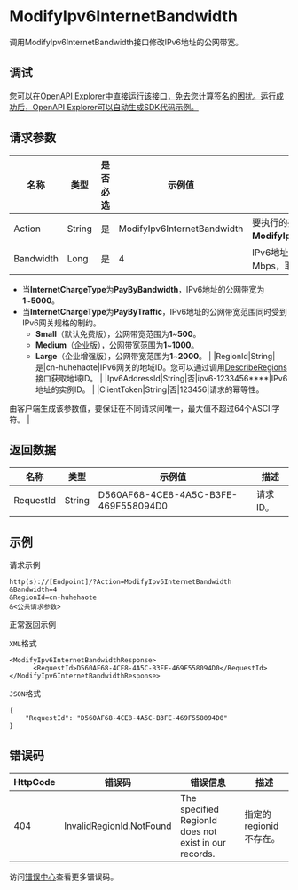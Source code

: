 # ModifyIpv6InternetBandwidth

调用ModifyIpv6InternetBandwidth接口修改IPv6地址的公网带宽。

## 调试

[您可以在OpenAPI Explorer中直接运行该接口，免去您计算签名的困扰。运行成功后，OpenAPI Explorer可以自动生成SDK代码示例。](https://api.aliyun.com/#product=Vpc&api=ModifyIpv6InternetBandwidth&type=RPC&version=2016-04-28)

## 请求参数

|名称|类型|是否必选|示例值|描述|
|--|--|----|---|--|
|Action|String|是|ModifyIpv6InternetBandwidth|要执行的操作，取值：**ModifyIpv6InternetBandwidth**。 |
|Bandwidth|Long|是|4|IPv6地址的公网带宽，单位：Mbps，取值范围：**1**~**5000**。

 -   当**InternetChargeType**为**PayByBandwidth**，IPv6地址的公网带宽为**1**~**5000**。
-   当**InternetChargeType**为**PayByTraffic**，IPv6地址的公网带宽范围同时受到IPv6网关规格的制约。
    -   **Small**（默认免费版），公网带宽范围为**1**~**500**。
    -   **Medium**（企业版），公网带宽范围为**1**~**1000**。
    -   **Large**（企业增强版），公网带宽范围为**1**~**2000**。 |
|RegionId|String|是|cn-huhehaote|IPv6网关的地域ID。您可以通过调用[DescribeRegions](~~36063~~)接口获取地域ID。 |
|Ipv6AddressId|String|否|ipv6-1233456\*\*\*\*|IPv6地址的实例ID。 |
|ClientToken|String|否|123456|请求的幂等性。

 由客户端生成该参数值，要保证在不同请求间唯一，最大值不超过64个ASCII字符。 |

## 返回数据

|名称|类型|示例值|描述|
|--|--|---|--|
|RequestId|String|D560AF68-4CE8-4A5C-B3FE-469F558094D0|请求ID。 |

## 示例

请求示例

```
http(s)://[Endpoint]/?Action=ModifyIpv6InternetBandwidth
&Bandwidth=4
&RegionId=cn-huhehaote
&<公共请求参数>
```

正常返回示例

`XML`格式

```
<ModifyIpv6InternetBandwidthResponse>
	  <RequestId>D560AF68-4CE8-4A5C-B3FE-469F558094D0</RequestId>
</ModifyIpv6InternetBandwidthResponse>
```

`JSON`格式

```
{
	"RequestId": "D560AF68-4CE8-4A5C-B3FE-469F558094D0"
}
```

## 错误码

|HttpCode|错误码|错误信息|描述|
|--------|---|----|--|
|404|InvalidRegionId.NotFound|The specified RegionId does not exist in our records.|指定的regionid不存在。|

访问[错误中心](https://error-center.aliyun.com/status/product/Vpc)查看更多错误码。

